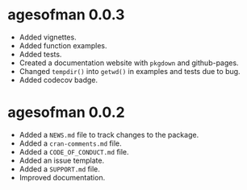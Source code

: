 # agesofman 0.0.3

* Added vignettes.
* Added function examples.
* Added tests.
* Created a documentation website with `pkgdown` and github-pages.
* Changed `tempdir()` into `getwd()` in examples and tests due to bug.
* Added codecov badge.

# agesofman 0.0.2

* Added a `NEWS.md` file to track changes to the package.
* Added a `cran-comments.md` file.
* Added a `CODE_OF_CONDUCT.md` file.
* Added an issue template.
* Added a `SUPPORT.md` file.
* Improved documentation.